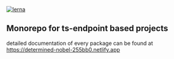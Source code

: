 [![lerna](https://img.shields.io/badge/maintained%20with-lerna-cc00ff.svg)](https://lerna.js.org/)

## Monorepo for ts-endpoint based projects

detailed documentation of every package can be found at https://determined-nobel-255bb0.netlify.app
